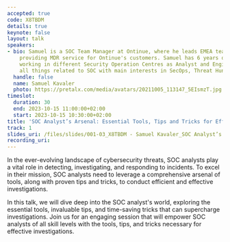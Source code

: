 ```yaml
---
accepted: true
code: X8TBDM
details: true
keynote: false
layout: talk
speakers:
- bio: Samuel is a SOC Team Manager at Ontinue, where he leads EMEA team of Analysts
    providing MDR service for Ontinue's customers. Samuel has 6 years of experience
    working in different Security Operation Centres as Analyst and Engineer. He loves
    all things related to SOC with main interests in SecOps, Threat Hunting and DFIR.
  handle: false
  name: Samuel Kavaler
  photo: https://pretalx.com/media/avatars/20211005_113147_5EIsmzT.jpg
timeslot:
  duration: 30
  end: 2023-10-15 11:00:00+02:00
  start: 2023-10-15 10:30:00+02:00
title: 'SOC Analyst’s Arsenal: Essential Tools, Tips and Tricks for Effective Investigations'
track: 1
slides_uri: /files/slides/001-03_X8TBDM - Samuel Kavaler_SOC Analyst’s Arsenal.pptx
recording_uri: 
---
```


In the ever-evolving landscape of cybersecurity threats, SOC analysts play a vital role in detecting, investigating, and responding to incidents.
To excel in their mission, SOC analysts need to leverage a comprehensive arsenal of tools, along with proven tips and tricks, to conduct efficient and effective investigations.

In this talk, we will dive deep into the SOC analyst's world, exploring the essential tools, invaluable tips, and time-saving tricks that can supercharge investigations.
Join us for an engaging session that will empower SOC analysts of all skill levels with the tools, tips, and tricks necessary for effective investigations.